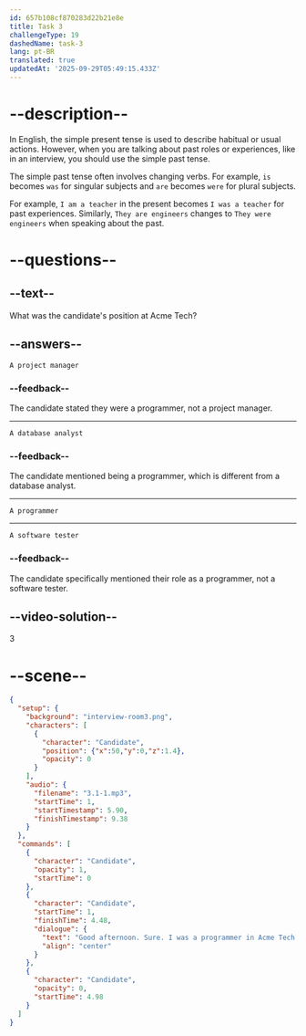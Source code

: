 ```yaml
---
id: 657b108cf870283d22b21e8e
title: Task 3
challengeType: 19
dashedName: task-3
lang: pt-BR
translated: true
updatedAt: '2025-09-29T05:49:15.433Z'
---
```


<!-- (Audio) Candidate: Good afternoon! Sure, I was a programmer at Acme Tech. -->

# --description--

In English, the simple present tense is used to describe habitual or usual actions. However, when you are talking about past roles or experiences, like in an interview, you should use the simple past tense. 

The simple past tense often involves changing verbs. For example, `is` becomes `was` for singular subjects and `are` becomes `were` for plural subjects.

For example, `I am a teacher` in the present becomes `I was a teacher` for past experiences. Similarly, `They are engineers` changes to `They were engineers` when speaking about the past.

# --questions--

## --text--

What was the candidate's position at Acme Tech?

## --answers--

`A project manager`

### --feedback--

The candidate stated they were a programmer, not a project manager.

---

`A database analyst`

### --feedback--

The candidate mentioned being a programmer, which is different from a database analyst.

---

`A programmer`

---

`A software tester`

### --feedback--

The candidate specifically mentioned their role as a programmer, not a software tester.

## --video-solution--

3

# --scene--

```json
{
  "setup": {
    "background": "interview-room3.png",
    "characters": [
      {
        "character": "Candidate",
        "position": {"x":50,"y":0,"z":1.4},
        "opacity": 0
      }
    ],
    "audio": {
      "filename": "3.1-1.mp3",
      "startTime": 1,
      "startTimestamp": 5.90,
      "finishTimestamp": 9.38
    }
  },
  "commands": [
    {
      "character": "Candidate",
      "opacity": 1,
      "startTime": 0
    },
    {
      "character": "Candidate",
      "startTime": 1,
      "finishTime": 4.48,
      "dialogue": {
        "text": "Good afternoon. Sure. I was a programmer in Acme Tech.",
        "align": "center"
      }
    },
    {
      "character": "Candidate",
      "opacity": 0,
      "startTime": 4.98
    }
  ]
}
```

